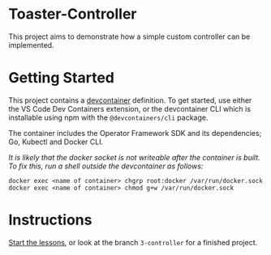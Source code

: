 Toaster-Controller
==================

This project aims to demonstrate how a simple custom controller can be implemented.

# Getting Started

This project contains a [devcontainer](https://containers.dev) definition. To get started, use either the VS Code
Dev Containers extension, or the devcontainer CLI which is installable using npm with the `@devcontainers/cli` package.

The container includes the Operator Framework SDK and its dependencies; Go, Kubectl and Docker CLI.

*It is likely that the docker socket is not writeable after the container is built. To fix this, run a shell outside
the devcontainer as follows:*

```shell
docker exec <name of container> chgrp root:docker /var/run/docker.sock
docker exec <name of container> chmod g+w /var/run/docker.sock
```

# Instructions

[Start the lessons](docs/1-setup.md), or look at the branch `3-controller` for a finished project.